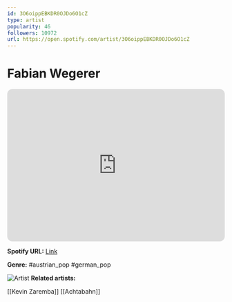 ```yaml
---
id: 3O6oippEBKDR0OJDo6O1cZ
type: artist
popularity: 46
followers: 10972
url: https://open.spotify.com/artist/3O6oippEBKDR0OJDo6O1cZ
---
```

# Fabian Wegerer

<iframe style="border-radius:12px" src="https://open.spotify.com/embed/artist/3O6oippEBKDR0OJDo6O1cZ" width="100%" height="352" frameBorder="0" allowfullscreen="" allow="autoplay; clipboard-write; encrypted-media; fullscreen; picture-in-picture" loading="lazy"></iframe>

**Spotify URL:** [Link](https://open.spotify.com/artist/3O6oippEBKDR0OJDo6O1cZ)

**Genre:**  #austrian_pop #german_pop

![Artist](https://i.scdn.co/image/ab6761610000e5eb7532cf3f4c4593c9ea0e580a)
**Related artists:**

[[Kevin Zaremba]]
[[Achtabahn]]
